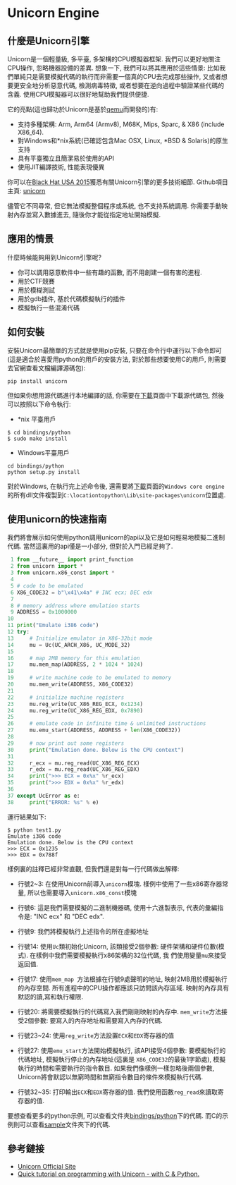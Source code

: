 # Unicorn Engine

## 什麼是Unicorn引擎

Unicorn是一個輕量級, 多平臺, 多架構的CPU模擬器框架. 我們可以更好地關注CPU操作, 忽略機器設備的差異. 想象一下, 我們可以將其應用於這些情景: 比如我們單純只是需要模擬代碼的執行而非需要一個真的CPU去完成那些操作, 又或者想要更安全地分析惡意代碼, 檢測病毒特徵, 或者想要在逆向過程中驗證某些代碼的含義. 使用CPU模擬器可以很好地幫助我們提供便捷.

它的亮點(這也歸功於Unicorn是基於[qemu](http://www.qemu.org)而開發的)有:

* 支持多種架構: Arm, Arm64 (Armv8), M68K, Mips, Sparc, & X86 (include X86_64).
* 對Windows和*nix系統(已確認包含Mac OSX, Linux, *BSD & Solaris)的原生支持
* 具有平臺獨立且簡潔易於使用的API
* 使用JIT編譯技術, 性能表現優異

你可以在[Black Hat USA 2015](http://www.unicorn-engine.org/BHUSA2015-unicorn.pdf)獲悉有關Unicorn引擎的更多技術細節. Github項目主頁: [unicorn](https://github.com/unicorn-engine/unicorn)

儘管它不同尋常, 但它無法模擬整個程序或系統, 也不支持系統調用. 你需要手動映射內存並寫入數據進去, 隨後你才能從指定地址開始模擬. 

## 應用的情景

什麼時候能夠用到Unicorn引擎呢? 

* 你可以調用惡意軟件中一些有趣的函數, 而不用創建一個有害的進程.
* 用於CTF競賽
* 用於模糊測試
* 用於gdb插件, 基於代碼模擬執行的插件
* 模擬執行一些混淆代碼

## 如何安裝

安裝Unicorn最簡單的方式就是使用pip安裝, 只要在命令行中運行以下命令即可(這是適合於喜愛用python的用戶的安裝方法, 對於那些想要使用C的用戶, 則需要去官網查看文檔編譯源碼包):

``` shell
pip install unicorn
```

但如果你想用源代碼進行本地編譯的話, 你需要在[下載](http://www.unicorn-engine.org/download/)頁面中下載源代碼包, 然後可以按照以下命令執行:

* *nix 平臺用戶

``` shell
$ cd bindings/python
$ sudo make install
```

* Windows平臺用戶

``` shell
cd bindings/python
python setup.py install
```

對於Windows, 在執行完上述命令後, 還需要將[下載](http://www.unicorn-engine.org/download/)頁面的`Windows core engine`的所有dll文件複製到`C:\locationtopython\Lib\site-packages\unicorn`位置處. 

## 使用unicorn的快速指南

我們將會展示如何使用python調用unicorn的api以及它是如何輕易地模擬二進制代碼. 當然這裏用的api僅是一小部分, 但對於入門已經足夠了.

``` python
 1 from __future__ import print_function
 2 from unicorn import *
 3 from unicorn.x86_const import *
 4 
 5 # code to be emulated
 6 X86_CODE32 = b"\x41\x4a" # INC ecx; DEC edx
 7 
 8 # memory address where emulation starts
 9 ADDRESS = 0x1000000
10 
11 print("Emulate i386 code")
12 try:
13     # Initialize emulator in X86-32bit mode
14     mu = Uc(UC_ARCH_X86, UC_MODE_32)
15 
16     # map 2MB memory for this emulation
17     mu.mem_map(ADDRESS, 2 * 1024 * 1024)
18 
19     # write machine code to be emulated to memory
20     mu.mem_write(ADDRESS, X86_CODE32)
21 
22     # initialize machine registers
23     mu.reg_write(UC_X86_REG_ECX, 0x1234)
24     mu.reg_write(UC_X86_REG_EDX, 0x7890)
25 
26     # emulate code in infinite time & unlimited instructions
27     mu.emu_start(ADDRESS, ADDRESS + len(X86_CODE32))
28 
29     # now print out some registers
30     print("Emulation done. Below is the CPU context")
31 
32     r_ecx = mu.reg_read(UC_X86_REG_ECX)
33     r_edx = mu.reg_read(UC_X86_REG_EDX)
34     print(">>> ECX = 0x%x" %r_ecx)
35     print(">>> EDX = 0x%x" %r_edx)
36 
37 except UcError as e:
38     print("ERROR: %s" % e)
```

運行結果如下:

``` shell
$ python test1.py 
Emulate i386 code
Emulation done. Below is the CPU context
>>> ECX = 0x1235
>>> EDX = 0x788f
```

樣例裏的註釋已經非常直觀, 但我們還是對每一行代碼做出解釋:

* 行號2~3: 在使用Unicorn前導入`unicorn`模塊. 樣例中使用了一些x86寄存器常量, 所以也需要導入`unicorn.x86_const`模塊

* 行號6: 這是我們需要模擬的二進制機器碼, 使用十六進製表示, 代表的彙編指令是: "INC ecx" 和 "DEC edx".

* 行號9: 我們將模擬執行上述指令的所在虛擬地址

* 行號14: 使用`Uc`類初始化Unicorn, 該類接受2個參數: 硬件架構和硬件位數(模式). 在樣例中我們需要模擬執行x86架構的32位代碼, 我
們使用變量`mu`來接受返回值.

* 行號17: 使用`mem_map `方法根據在行號9處聲明的地址, 映射2MB用於模擬執行的內存空間. 所有進程中的CPU操作都應該只訪問該內存區域. 映射的內存具有默認的讀,寫和執行權限.

* 行號20: 將需要模擬執行的代碼寫入我們剛剛映射的內存中. `mem_write`方法接受2個參數: 要寫入的內存地址和需要寫入內存的代碼.

* 行號23~24: 使用`reg_write`方法設置`ECX`和`EDX`寄存器的值

* 行號27: 使用`emu_start`方法開始模擬執行, 該API接受4個參數: 要模擬執行的代碼地址, 模擬執行停止的內存地址(這裏是
`X86_CODE32`的最後1字節處), 模擬執行的時間和需要執行的指令數目. 如果我們像樣例一樣忽略後兩個參數, Unicorn將會默認以無窮時間和無窮指令數目的條件來模擬執行代碼. 

* 行號32~35: 打印輸出`ECX`和`EDX`寄存器的值. 我們使用函數`reg_read`來讀取寄存器的值.


要想查看更多的python示例, 可以查看文件夾[bindings/python](https://github.com/unicorn-engine/unicorn/tree/master/bindings/python)下的代碼. 而C的示例則可以查看[sample](https://github.com/unicorn-engine/unicorn/tree/master/samples)文件夾下的代碼. 


## 參考鏈接

* [Unicorn Official Site](http://www.unicorn-engine.org/)
* [Quick tutorial on programming with Unicorn - with C & Python.](http://www.unicorn-engine.org/docs/)